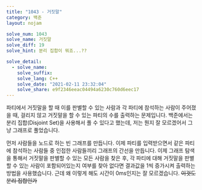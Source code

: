 ```yaml
---
title: "1043 - 거짓말"
category: 백준
layout: nojam

solve_num: 1043
solve_name: 거짓말
solve_diff: 19
solve_hint: 분리 집합이 뭐죠...??

solve_detail:
  - solve_name:
    solve_suffix:
    solve_lang: C++
    solve_date: "2021-02-11 23:32:04"
    solve_share: e9f2346eeac04494a6230c760d6eec17
---
```


파티에서 거짓말을 할 때 이를 판별할 수 있는 사람과 각 파티에 참석하는 사람이 주어졌을 때, 걸리지 않고 거짓말을 할 수 있는 파티의 수를 출력하는 문제입니다. 백준에서는 분리 집합(Disjoint Set)을 사용해서 풀 수 있다고 했는데, 저는 뭔지 잘 모르겠어서 그냥 그래프로 풀었습니다.

먼저 사람들을 노드로 하는 빈 그래프를 만듭니다. 이제 파티를 입력받으면서 같은 파티에 참석하는 사람들 중 인접한 사람들끼리 그래프의 간선을 만듭니다. 이제 그래프 탐색을 통해서 거짓말을 판별할 수 있는 모든 사람을 찾은 후, 각 파티에 대해 거짓말을 판별할 수 있는 사람이 포함되어있는지 여부를 찾아 없다면 결과값을 1씩 증가시켜 출력하는 방법을 사용했습니다. 근데 왜 이렇게 해도 시간이 0ms인지는 잘 모르겠습니다. ~~이것도 분리 집합인가~~
